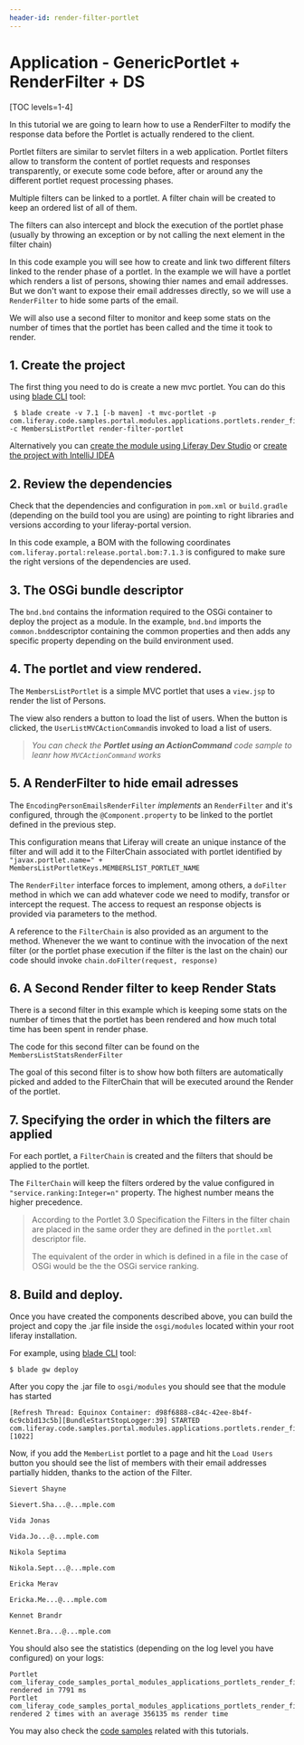 ```yaml
---
header-id: render-filter-portlet
---
```


# Application - GenericPortlet + RenderFilter + DS 

[TOC levels=1-4]


In this tutorial we are going to learn how to use a RenderFilter to modify the response data before the Portlet is actually rendered to the client.

Portlet filters are similar to servlet filters in a web application. 
Portlet filters allow to transform the content of portlet requests and responses transparently, or execute some code before, after or around any the different portlet request processing phases. 

Multiple filters can be linked to a portlet. A filter chain will be created to keep an ordered list of all of them. 

The filters can also intercept and block the execution of the portlet phase (usually by throwing an exception or by not calling the next element in the filter chain)

In this code example you will see how to create and link two different filters linked to the render phase of a portlet. In the example we will have a portlet which renders a list of persons, showing thier names and email addresses. But we don't want to expose their email addresses directly, so we will use a `RenderFilter` to hide some parts of the email.

We will also use a second filter to monitor and keep some stats on the number of times that the portlet has been called and the time it took to render.

## 1. Create the project

The first thing you need to do is create a new mvc portlet. You can do this using [blade CLI](https://portal.liferay.dev/docs/7-1/tutorials/-/knowledge_base/t/blade-cli) tool:

```
 $ blade create -v 7.1 [-b maven] -t mvc-portlet -p com.liferay.code.samples.portal.modules.applications.portlets.render_filter -c MembersListPortlet render-filter-portlet
 ```

 Alternatively you can [create the module using Liferay Dev Studio](https://portal.liferay.dev/docs/7-1/tutorials/-/knowledge_base/t/creating-modules-with-liferay-ide) or [create the project with IntelliJ IDEA](https://portal.liferay.dev/docs/7-1/tutorials/-/knowledge_base/t/creating-projects-with-intellij-idea)

 ## 2. Review the dependencies

 Check that the dependencies and configuration in `pom.xml` or `build.gradle` (depending on the build tool you are using) are pointing to right libraries and versions according to your liferay-portal version.

 In this code example, a BOM with the following coordinates `com.liferay.portal:release.portal.bom:7.1.3` is configured to make sure the right versions of the dependencies are used.

## 3. The OSGi bundle descriptor

The `bnd.bnd` contains the information required to the OSGi container to deploy the project as a module. In the example, `bnd.bnd` imports the `common.bnd`descriptor containing the common properties and then adds any specific property depending on the build environment used.

## 4. The portlet and view rendered.

The `MembersListPortlet` is a simple MVC portlet that uses a `view.jsp` to render the list of Persons.

The view also renders a button to load the list of users. When the button is clicked, the `UserListMVCActionCommand`is invoked to load a list of users.

> _You can check the **Portlet using an ActionCommand** code sample to leanr how `MVCActionCommand` works_

## 5. A RenderFilter to hide email adresses

The `EncodingPersonEmailsRenderFilter` *implements* an `RenderFilter` and it's configured, through the `@Component.property` to be linked to the portlet defined in the previous step.

This configuration means that Liferay will create an unique instance of the filter and will add it to the FilterChain associated with portlet identified by `"javax.portlet.name=" + MembersListPortletKeys.MEMBERSLIST_PORTLET_NAME`

The `RenderFilter` interface forces to implement, among others, a `doFilter` method in which we can add whatever code we need to modify, transfor or intercept the request. The access to request an response objects is provided via parameters to the method.

A reference to the `FilterChain` is also provided as an argument to the method. Whenever the we want to continue with the invocation of the next filter (or the portlet phase execution if the filter is the last on the chain) our code should invoke `chain.doFilter(request, response)`

## 6. A Second Render filter to keep Render Stats

There is a second filter in this example which is keeping some stats on the number of times that the portlet has been rendered and how much total time has been spent in render phase.

The code for this second filter can be found on the `MembersListStatsRenderFilter`

The goal of this second filter is to show how both filters are automatically picked and added to the FilterChain that will be executed around the Render of the portlet.

## 7. Specifying the order in which the filters are applied
For each portlet, a `FilterChain` is created and the filters that should be applied to the portlet.

The `FilterChain` will keep the filters ordered by the  value configured in `"service.ranking:Integer=n"` property. The highest number means the higher precedence.

> According to the Portlet 3.0 Specification the Filters in the filter chain are placed in the same order they are defined in the `portlet.xml` descriptor file. 
>
> The equivalent of the order in which is defined in a file in the case of OSGi would be the the OSGi service ranking. 

 
## 8. Build and deploy.

Once you have created the components described above, you can build the project and copy the .jar file inside the `osgi/modules` located within your root liferay installation.

For example, using [blade CLI](https://portal.liferay.dev/docs/7-1/tutorials/-/knowledge_base/t/blade-cli) tool:

```
$ blade gw deploy
```

After you copy the .jar file to `osgi/modules` you should see that the module has started

```
[Refresh Thread: Equinox Container: d98f6888-c84c-42ee-8b4f-6c9cb1d13c5b][BundleStartStopLogger:39] STARTED com.liferay.code.samples.portal.modules.applications.portlets.render_filter_1.0.0 [1022]
```

Now, if you add the `MemberList` portlet to a page and hit the `Load Users` button you should see the list of members with their email addresses partially hidden, thanks to the action of the Filter.

```
Sievert Shayne

Sievert.Sha...@...mple.com

Vida Jonas

Vida.Jo...@...mple.com

Nikola Septima

Nikola.Sept...@...mple.com

Ericka Merav

Ericka.Me...@...mple.com

Kennet Brandr

Kennet.Bra...@...mple.com
```

You should also see the statistics (depending on the log level you have configured) on your logs:

```
Portlet com_liferay_code_samples_portal_modules_applications_portlets_render_filter_MembersListPortlet rendered in 7791 ms
Portlet com_liferay_code_samples_portal_modules_applications_portlets_render_filter_MembersListPortlet rendered 2 times with an average 356135 ms render time
```

You may also check the [code samples](/learn/code-samples) related with this tutorials.




